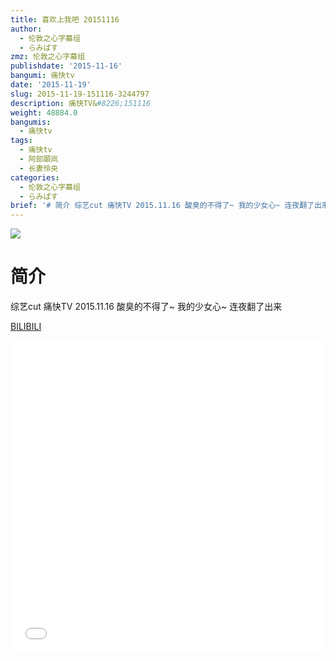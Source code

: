 ```yaml
---
title: 喜欢上我吧 20151116
author:
  - 伦敦之心字幕组
  - らみぱす
zmz: 伦敦之心字幕组
publishdate: '2015-11-16'
bangumi: 痛快tv
date: '2015-11-19'
slug: 2015-11-19-151116-3244797
description: 痛快TV&#8226;151116
weight: 48884.0
bangumis:
  - 痛快tv
tags:
  - 痛快tv
  - 阿部顕岚
  - 长妻怜央
categories:
  - 伦敦之心字幕组
  - らみぱす
brief: '# 简介 综艺cut 痛快TV 2015.11.16 酸臭的不得了~ 我的少女心~ 连夜翻了出来'
---
```

![](https://i.imgur.com/dSEntxd.png)
# 简介  
综艺cut 痛快TV 2015.11.16 酸臭的不得了~   我的少女心~   连夜翻了出来

  [BILIBILI](https://www.bilibili.com/video/av3244797/)

<div class="vcontainer">  <iframe class='video' src="//www.bilibili.com/blackboard/player.html?cid=NA&aid=3244797" width="100%" height="500" frameborder="0" allowfullscreen="allowfullscreen"></iframe></div>
